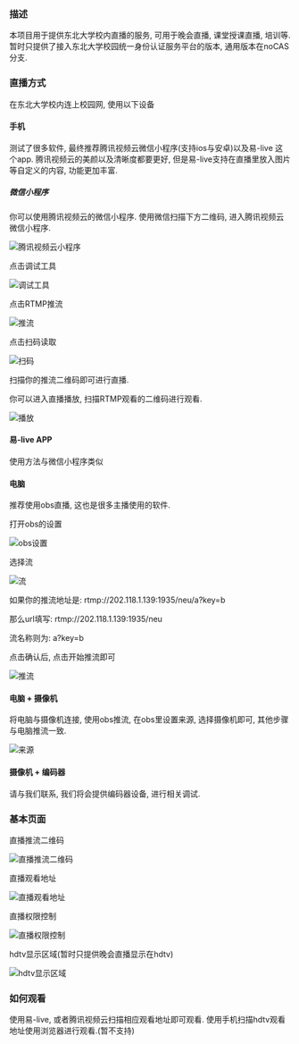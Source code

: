 ### 描述
本项目用于提供东北大学校内直播的服务, 可用于晚会直播, 课堂授课直播, 培训等. 暂时只提供了接入东北大学校园统一身份认证服务平台的版本, 通用版本在noCAS分支.

### 直播方式
在东北大学校内连上校园网, 使用以下设备

#### 手机
测试了很多软件, 最终推荐腾讯视频云微信小程序(支持ios与安卓)以及易-live
这个app. 腾讯视频云的美颜以及清晰度都要更好, 但是易-live支持在直播里放入图片等自定义的内容, 功能更加丰富.

##### 微信小程序
你可以使用腾讯视频云的微信小程序.
使用微信扫描下方二维码, 进入腾讯视频云微信小程序. 

![腾讯视频云小程序](https://github.com/Zack-Bee/hdtv-admin/blob/master/document/wx.png?raw=true)

点击调试工具

![调试工具](https://github.com/Zack-Bee/hdtv-admin/blob/master/document/wx-tiaoshi.jpg?raw=true)

点击RTMP推流

![推流](https://github.com/Zack-Bee/hdtv-admin/blob/master/document/wx-tuiliu.jpg?raw=true)

点击扫码读取

![扫码](https://github.com/Zack-Bee/hdtv-admin/blob/master/document/wx-saoma.jpg?raw=true)

扫描你的推流二维码即可进行直播.

你可以进入直播播放, 扫描RTMP观看的二维码进行观看.

![播放](https://github.com/Zack-Bee/hdtv-admin/blob/master/document/wx-bofang.jpg?raw=true)

#### 易-live APP
使用方法与微信小程序类似

#### 电脑
推荐使用obs直播, 这也是很多主播使用的软件.

打开obs的设置

![obs设置](https://github.com/Zack-Bee/hdtv-admin/blob/master/document/obs-shezhi.png?raw=true)

选择流

![流](https://github.com/Zack-Bee/hdtv-admin/blob/master/document/obs-liu.png?raw=true)

如果你的推流地址是: rtmp://202.118.1.139:1935/neu/a?key=b

那么url填写: rtmp://202.118.1.139:1935/neu

流名称则为: a?key=b

点击确认后, 点击开始推流即可

![推流](https://github.com/Zack-Bee/hdtv-admin/blob/master/document/obs-tuiliu.png?raw=true)

#### 电脑 + 摄像机
将电脑与摄像机连接, 使用obs推流, 在obs里设置来源, 选择摄像机即可, 其他步骤与电脑推流一致.

![来源](https://github.com/Zack-Bee/hdtv-admin/blob/master/document/obs-laiyuan.png?raw=true)

#### 摄像机 + 编码器
请与我们联系, 我们将会提供编码器设备, 进行相关调试.

### 基本页面
直播推流二维码

![直播推流二维码](https://github.com/Zack-Bee/hdtv-admin/blob/master/document/1.png?raw=true)

直播观看地址

![直播观看地址](https://github.com/Zack-Bee/hdtv-admin/blob/master/document/3.png?raw=true)

直播权限控制

![直播权限控制](https://github.com/Zack-Bee/hdtv-admin/blob/master/document/2.png?raw=true)

hdtv显示区域(暂时只提供晚会直播显示在hdtv)

![hdtv显示区域](https://github.com/Zack-Bee/hdtv-admin/blob/master/document/hdtv.png?raw=true)

### 如何观看
使用易-live, 或者腾讯视频云扫描相应观看地址即可观看.
使用手机扫描hdtv观看地址使用浏览器进行观看.(暂不支持)
